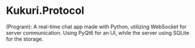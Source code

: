 # Kukuri.Protocol
(Program): A real-time chat app made with Python, utilizing WebSocket for server communication. Using PyQt6 for an UI, while the server using SQLite for the storage.
